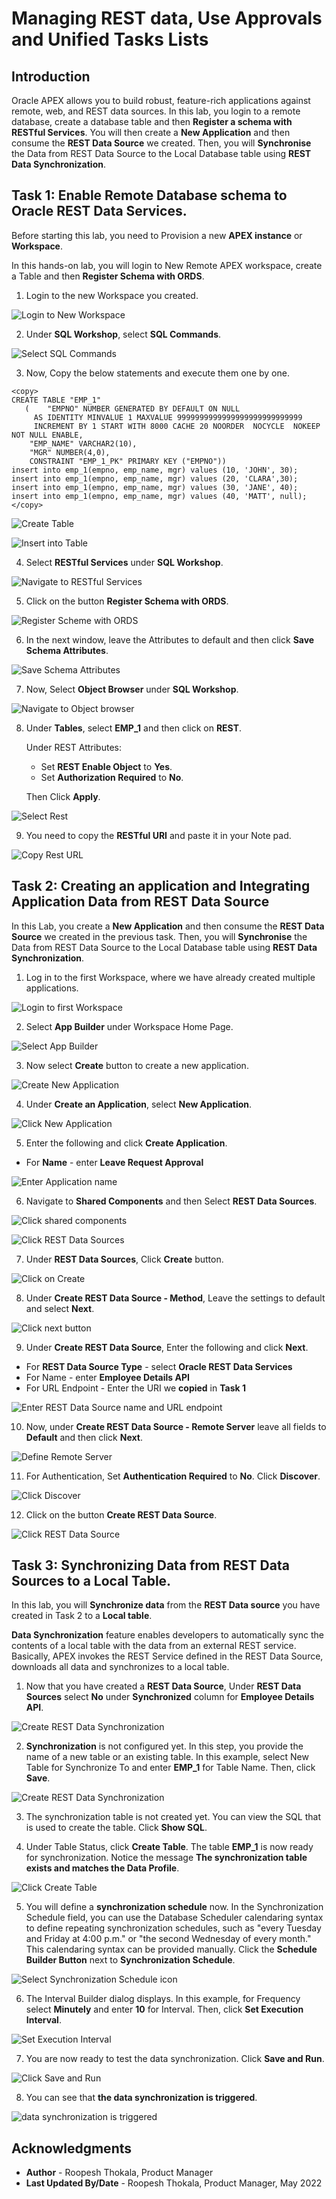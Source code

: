 # Managing REST data, Use Approvals and Unified Tasks Lists

## Introduction

Oracle APEX allows you to build robust, feature-rich applications against remote, web, and REST data sources. In this lab, you login to a remote database, create a database table and then **Register a schema with RESTful Services**. You will then create a **New Application** and then consume the **REST Data Source** we created. Then, you will **Synchronise** the Data from REST Data Source to the Local Database table using **REST Data Synchronization**.


## Task 1: Enable Remote Database schema to Oracle REST Data Services.

Before starting this lab, you need to Provision a new **APEX instance** or **Workspace**.

In this hands-on lab, you will login to New Remote APEX workspace, create a Table and then **Register Schema with ORDS**.

1. Login to the new Workspace you created.

  ![Login to New Workspace](images/login-to-new-workspace.png " ")

2. Under **SQL Workshop**, select **SQL Commands**.

  ![Select SQL Commands](images/select-sql-commands.png " ")

3. Now, Copy the below statements and execute them one by one.

```
<copy>
CREATE TABLE "EMP_1"
   (    "EMPNO" NUMBER GENERATED BY DEFAULT ON NULL
     AS IDENTITY MINVALUE 1 MAXVALUE 9999999999999999999999999999
     INCREMENT BY 1 START WITH 8000 CACHE 20 NOORDER  NOCYCLE  NOKEEP  NOT NULL ENABLE,
    "EMP_NAME" VARCHAR2(10),
    "MGR" NUMBER(4,0),
    CONSTRAINT "EMP_1_PK" PRIMARY KEY ("EMPNO"))
insert into emp_1(empno, emp_name, mgr) values (10, 'JOHN', 30);
insert into emp_1(empno, emp_name, mgr) values (20, 'CLARA',30);
insert into emp_1(empno, emp_name, mgr) values (30, 'JANE', 40);
insert into emp_1(empno, emp_name, mgr) values (40, 'MATT', null);
</copy>
```

  ![Create Table](images/create-table1.png " ")

  ![Insert into Table](images/insert-into-table1.png " ")  


4. Select **RESTful Services** under **SQL Workshop**.

  ![Navigate to RESTful Services](images/navigate-to-rest.png " ")

5. Click on the button **Register Schema with ORDS**.

  ![Register Scheme with ORDS](images/register-schema-with-ords.png " ")

6. In the next window, leave the Attributes to default and then click **Save Schema Attributes**.

  ![Save Schema Attributes](images/save-schema-attributes.png " ")

7. Now, Select **Object Browser** under **SQL Workshop**.

  ![Navigate to Object browser](images/navigate-to-object-browser.png " ")


8. Under **Tables**, select **EMP_1** and then click on **REST**.  

    Under REST Attributes:
      - Set **REST Enable Object** to **Yes**.
      - Set **Authorization Required** to **No**.  

   Then Click **Apply**.

  ![Select Rest](images/select-rest.png " ")

9. You need to copy the **RESTful URI** and paste it in your Note pad.

  ![Copy Rest URL](images/copy-url1.png " ")

## Task 2: Creating an application and Integrating Application Data from REST Data Source

In this Lab, you create a **New Application** and then consume the **REST Data Source** we created in the previous task. Then, you will **Synchronise** the Data from REST Data Source to the Local Database table using **REST Data Synchronization**.

1. Log in to the first Workspace, where we have already created multiple applications.

  ![Login to first Workspace](images/login-to-workspace1.png " ")

2. Select **App Builder** under Workspace Home Page.

  ![Select App Builder](images/select-app-builder1.png " ")

3. Now select **Create** button to create a new application.

  ![Create New Application](images/create-new-app1.png " ")

4. Under **Create an Application**, select **New Application**.

  ![Click New Application](images/click-new-application.png " ")

5. Enter the following and click **Create Application**.
  - For **Name** - enter **Leave Request Approval**

  ![Enter Application name](images/create-an-application1.png " ")

6. Navigate to **Shared Components** and then Select **REST Data Sources**.

  ![Click shared components](images/click-shared-components.png " ")

  ![Click REST Data Sources](images/select-rest-ds.png " ")

7. Under **REST Data Sources**, Click **Create** button.

  ![Click on Create](images/click-on-create.png " ")

8. Under **Create REST Data Source - Method**, Leave the settings to default and select **Next**.

  ![Click next button](images/click-next-button.png " ")

9.  Under **Create REST Data Source**, Enter the following and click **Next**.
  - For **REST Data Source Type** - select **Oracle REST Data Services**
  - For Name - enter **Employee Details API**
  - For URL Endpoint - Enter the URI we **copied** in **Task 1**

  ![Enter REST Data Source name and URL endpoint](images/create-rds1.png " ")

10. Now, under **Create REST Data Source - Remote Server** leave all fields to **Default** and then click **Next**.

  ![Define Remote Server](images/create-rds2.png " ")


11. For Authentication, Set **Authentication Required** to **No**. Click **Discover**.

  ![Click Discover](images/create-rds3.png " ")

12. Click on the button **Create REST Data Source**.

  ![Click REST Data Source](images/create-rds4.png " ")

## Task 3: Synchronizing Data from REST Data Sources to a Local Table.

In this lab, you will **Synchronize data** from the **REST Data source** you have created in Task 2 to a **Local table**.

**Data Synchronization** feature enables developers to automatically sync the contents of a local table with the data from an external REST service. Basically, APEX invokes the REST Service defined in the REST Data Source, downloads all data and synchronizes to a local table.

1. Now that you have created a **REST Data Source**, Under **REST Data Sources** select **No** under **Synchronized** column for **Employee Details API**.

  ![Create REST Data Synchronization](images/create_rest_data_sync.png " ")

2. **Synchronization** is not configured yet. In this step, you provide the name of a new table or an existing table.
In this example, select New Table for Synchronize To and enter **EMP_1** for Table Name. Then, click **Save**.

  ![Create REST Data Synchronization](images/create_rest_data_sync1.png " ")

3. The synchronization table is not created yet. You can view the SQL that is used to create the table. Click **Show SQL**.

4. Under Table Status, click **Create Table**. The table **EMP_1** is now ready for synchronization. Notice the message **The synchronization table exists and matches the Data Profile**.

  ![Click Create Table](images/create_rest_data_sync2.png " ")

5. You will define a **synchronization schedule** now. In the Synchronization Schedule field, you can use the Database Scheduler calendaring syntax to define repeating synchronization schedules, such as "every Tuesday and Friday at 4:00 p.m." or "the second Wednesday of every month." This calendaring syntax can be provided manually. Click the **Schedule Builder Button** next to **Synchronization Schedule**.

  ![Select Synchronization Schedule icon](images/create_rest_data_sync3.png " ")

6. The Interval Builder dialog displays. In this example, for Frequency select **Minutely** and enter **10** for Interval. Then, click **Set Execution Interval**.

  ![Set Execution Interval](images/create_rest_data_sync4.png " ")

7. You are now ready to test the data synchronization. Click **Save and Run**.

  ![Click Save and Run](images/create_rest_data_sync5.png " ")

8. You can see that **the data synchronization is triggered**.

  ![data synchronization is triggered](images/create_rest_data_sync6.png " ")

## **Acknowledgments**

- **Author** - Roopesh Thokala, Product Manager
- **Last Updated By/Date** - Roopesh Thokala, Product Manager, May 2022
